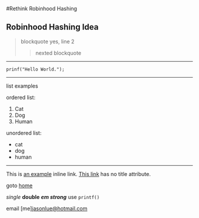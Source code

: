 #Rethink Robinhood Hashing
## Robinhood Hashing Idea

> blockquote
yes, line 2
> > nexted blockquote
---
    prinf("Hello World.");

---

list examples

ordered list:
1. Cat
2. Dog
3. Human

unordered list:
- cat
- dog
- human

---

This is [an example](http://example.com/ "title") inline link.
[This link](http://example.net) has no title attribute.


goto [home][]

[home]: / "home"

*single*
**double**
***em strong***
use ` printf() `

email [me]<jasonlue@hotmail.com>